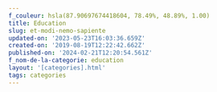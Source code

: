 ```yaml
---
f_couleur: hsla(87.90697674418604, 78.49%, 48.89%, 1.00)
title: Education
slug: et-modi-nemo-sapiente
updated-on: '2023-05-23T16:03:36.659Z'
created-on: '2019-08-19T12:22:42.662Z'
published-on: '2024-02-21T12:20:54.561Z'
f_nom-de-la-categorie: education
layout: '[categories].html'
tags: categories
---
```



